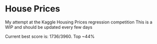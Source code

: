 # House Prices
My attempt at the Kaggle Housing Prices regression competition
This is a WIP and should be updated every few days

Current best score is: 1736/3960. Top ~44%
